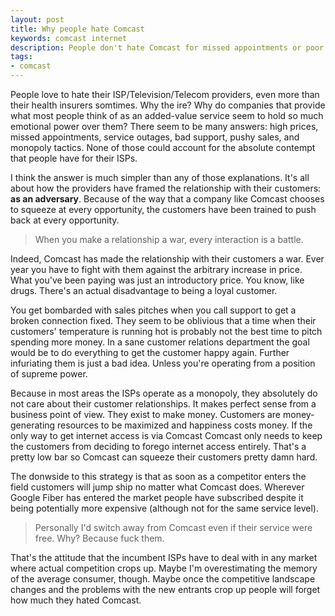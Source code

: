 ```yaml
---
layout: post
title: Why people hate Comcast
keywords: comcast internet
description: People don't hate Comcast for missed appointments or poor service.  They hate it because of the way the relationship is framed.
tags:
- comcast
---
```


People love to hate their ISP/Television/Telecom providers, even more than their health insurers somtimes.  Why the ire?  Why do companies that provide what most people think of as an added-value service seem to hold so much emotional power over them?  There seem to be many answers: high prices, missed appointments, service outages, bad support, pushy sales, and monopoly tactics.  None of those could account for the absolute contempt that people have for their ISPs.

I think the answer is much simpler than any of those explanations.  It's all about how the providers have framed the relationship with their customers: **as an adversary**.  Because of the way that a company like Comcast chooses to squeeze at every opportunity, the customers have been trained to push back at every opportunity.

> When you make a relationship a war, every interaction is a battle.

Indeed, Comcast has made the relationship with their customers a war.  Ever year you have to fight with them against the arbitrary increase in price.  What you've been paying was just an introductory price.  You know, like drugs.  There's an actual disadvantage to being a loyal customer. 

You get bombarded with sales pitches when you call support to get a broken connection fixed.  They seem to be oblivious that a time when their customers' temperature is running hot is probably not the best time to pitch spending more money.  In a sane customer relations department the goal would be to do everything to get the customer happy again.  Further infuriating them is just a bad idea.  Unless you're operating from a position of supreme power.

Because in most areas the ISPs operate as a monopoly, they absolutely do not care about their customer relationships.  It makes perfect sense from a business point of view.  They exist to make money.  Customers are money-generating resources to be maximized and happiness costs money.  If the only way to get internet access is via Comcast Comcast only needs to keep the customers from deciding to forego internet access entirely.  That's a pretty low bar so Comcast can squeeze their customers pretty damn hard.

The donwside to this strategy is that as soon as a competitor enters the field customers will jump ship no matter what Comcast does.  Wherever Google Fiber has entered the market people have subscribed despite it being potentially more expensive (although not for the same service level).  

> Personally I'd switch away from Comcast even if their service were free.  Why?  Because fuck them.

That's the attitude that the incumbent ISPs have to deal with in any market where actual competition crops up.  Maybe I'm overestimating the memory of the average consumer, though.  Maybe once the competitive landscape changes and the problems with the new entrants crop up people will forget how much they hated Comcast. 
